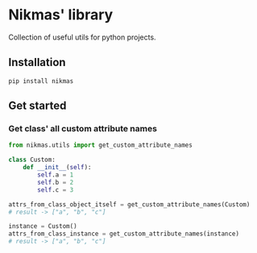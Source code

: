 # Nikmas' library
Collection of useful utils for python projects.

## Installation
```
pip install nikmas
```

## Get started
### Get class' all custom attribute names
```Python
from nikmas.utils import get_custom_attribute_names

class Custom:
    def __init__(self):
        self.a = 1
        self.b = 2
        self.c = 3

attrs_from_class_object_itself = get_custom_attribute_names(Custom) 
# result -> ["a", "b", "c"]

instance = Custom()
attrs_from_class_instance = get_custom_attribute_names(instance)
# result -> ["a", "b", "c"]
```
